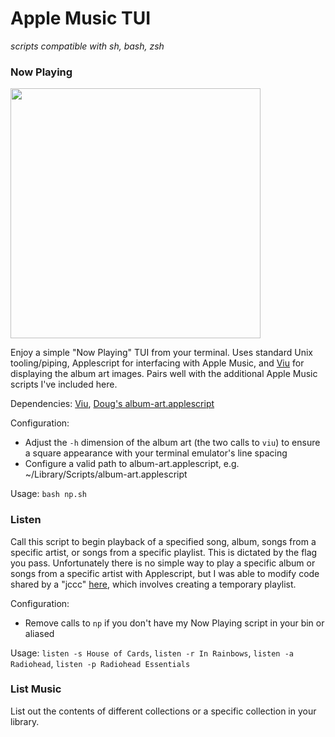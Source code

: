 # Apple Music TUI

*scripts compatible with sh, bash, zsh*

### Now Playing

<img src="images/nowplaying.png" width="400"/>

Enjoy a simple "Now Playing" TUI from your terminal.  Uses standard Unix tooling/piping, Applescript for interfacing with Apple Music, and [Viu](https://github.com/atanunq/viu) for displaying the album art images.  Pairs well with the additional Apple Music scripts I've included here.

Dependencies: [Viu](https://github.com/atanunq/viu), [Doug's album-art.applescript](https://dougscripts.com/itunes/2014/10/save-current-tracks-artwork/)

Configuration: 

* Adjust the `-h` dimension of the album art (the two calls to `viu`) to ensure a square appearance with your terminal emulator's line spacing
* Configure a valid path to album-art.applescript, e.g. ~/Library/Scripts/album-art.applescript

Usage: `bash np.sh`

### Listen

Call this script to begin playback of a specified song, album, songs from a specific artist, or songs from a specific playlist.  This is dictated by the flag you pass.  Unfortunately there is no simple way to play a specific album or songs from a specific artist with Applescript, but I was able to modify code shared by a "jccc" [here](https://discussions.apple.com/thread/1053355), which involves creating a temporary playlist.

Configuration: 

* Remove calls to `np` if you don't have my Now Playing script in your bin or aliased

Usage: `listen -s House of Cards`, `listen -r In Rainbows`, `listen -a Radiohead`, `listen -p Radiohead Essentials`

### List Music

List out the contents of different collections or a specific collection in your library.
